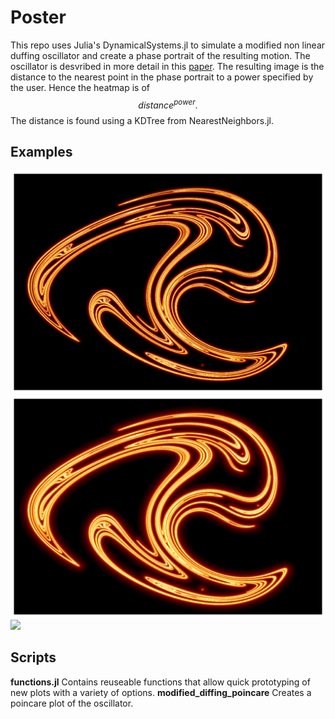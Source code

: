 # Poster
This repo uses Julia's DynamicalSystems.jl to simulate a modified non linear duffing oscillator and create a phase portrait of the resulting motion. The oscillator is desvribed in more detail in this [paper](https://www.ijert.org/research/some-dynamical-properties-of-the-duffing-equation-IJERTV5IS120339.pdf). The resulting image is the distance to the nearest point in the phase portrait to a power specified by the user. Hence the heatmap is of
$$
distance^{power}.
$$
The distance is found using a KDTree from NearestNeighbors.jl. 

## Examples
![](plots/mod_duffing,power=1.0e-8,black_levels=50,x=1080,N=2.0e6.svg)
![](plots/mod_duffing,power=0.001,black_levels=30,x=1080,N=2.0e6.svg) 
![](plots/mod_duffing,power=0.05,black_levels=10,x=3840,N=2.0e6.svg)

## Scripts
**functions.jl** Contains reuseable functions that allow quick prototyping of new plots with a variety of options. 
**modified_diffing_poincare** Creates a poincare plot of the oscillator. 